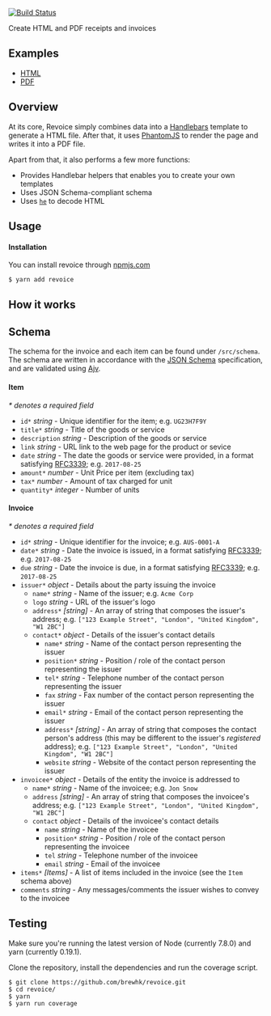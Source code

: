 [![Build Status](https://travis-ci.org/brewhk/revoice.svg?branch=master)](https://travis-ci.org/brewhk/revoice)

Create HTML and PDF receipts and invoices

## Examples

* [HTML](./examples/default/index.html)
* [PDF](./examples/default/index.pdf)

## Overview

At its core, Revoice simply combines data into a [Handlebars](http://handlebarsjs.com/) template to generate a HTML file. After that, it uses [PhantomJS](http://phantomjs.org/) to render the page and writes it into a PDF file.

Apart from that, it also performs a few more functions:

* Provides Handlebar helpers that enables you to create your own templates
* Uses JSON Schema-compliant schema
* Uses [`he`](https://github.com/mathiasbynens/he) to decode HTML

## Usage

#### Installation

You can install revoice through [npmjs.com](https://www.npmjs.com/package/revoice)

```
$ yarn add revoice
```

## How it works



## Schema

The schema for the invoice and each item can be found under `/src/schema`. The schema are written in accordance with the [JSON Schema](http://json-schema.org/) specification, and are validated using [Ajv](https://github.com/epoberezkin/ajv).

#### Item

_* denotes a required field_

* `id*` *string* - Unique identifier for the item; e.g. `UG23H7F9Y`
* `title*` *string* - Title of the goods or service
* `description` *string* - Description of the goods or service
* `link` *string* - URL link to the web page for the product or sevice
* `date` *string* - The date the goods or service were provided, in a format satisfying [RFC3339](https://tools.ietf.org/html/rfc3339#section-5.6); e.g. `2017-08-25`
* `amount*` *number* - Unit Price per item (excluding tax)
* `tax*` *number* - Amount of tax charged for unit
* `quantity*` *integer* - Number of units

#### Invoice

_* denotes a required field_

* `id*` *string* - Unique identifier for the invoice; e.g. `AUS-0001-A`
* `date*` *string* - Date the invoice is issued, in a format satisfying [RFC3339](https://tools.ietf.org/html/rfc3339#section-5.6); e.g. `2017-08-25`
* `due` *string* - Date the invoice is due, in a format satisfying [RFC3339](https://tools.ietf.org/html/rfc3339#section-5.6); e.g. `2017-08-25`
* `issuer*` *object* - Details about the party issuing the invoice
  * `name*` *string* - Name of the issuer; e.g. `Acme Corp`
  * `logo` *string* - URL of the issuer's logo
  * `address*` *[string]* - An array of string that composes the issuer's address; e.g. `["123 Example Street", "London", "United Kingdom", "W1 2BC"]`
  * `contact*` *object* - Details of the issuer's contact details
    * `name*` *string* - Name of the contact person representing the issuer
    * `position*` *string* - Position / role of the contact person representing the issuer
    * `tel*` *string* - Telephone number of the contact person representing the issuer
    * `fax` *string* - Fax number of the contact person representing the issuer
    * `email*` *string* - Email of the contact person representing the issuer
    * `address*` *[string]* - An array of string that composes the contact person's address (this may be different to the issuer's _registered_ address); e.g. `["123 Example Street", "London", "United Kingdom", "W1 2BC"]`
    * `website` *string* - Website of the contact person representing the issuer
* `invoicee*` *object* - Details of the entity the invoice is addressed to
  * `name*` *string* - Name of the invoicee; e.g. `Jon Snow`
  * `address` *[string]* - An array of string that composes the invoicee's address; e.g. `["123 Example Street", "London", "United Kingdom", "W1 2BC"]`
  * `contact` *object* - Details of the invoicee's contact details
    * `name` *string* - Name of the invoicee
    * `position*` *string* - Position / role of the contact person representing the invoicee
    * `tel` *string* - Telephone number of the invoicee
    * `email` *string* - Email of the invoicee
* `items*` *[Items]* - A list of items included in the invoice (see the `Item` schema above)
* `comments` *string* - Any messages/comments the issuer wishes to convey to the invoicee

## Testing

Make sure you're running the latest version of Node (currently 7.8.0) and yarn (currently 0.19.1).

Clone the repository, install the dependencies and run the coverage script.

```
$ git clone https://github.com/brewhk/revoice.git
$ cd revoice/
$ yarn
$ yarn run coverage
```
